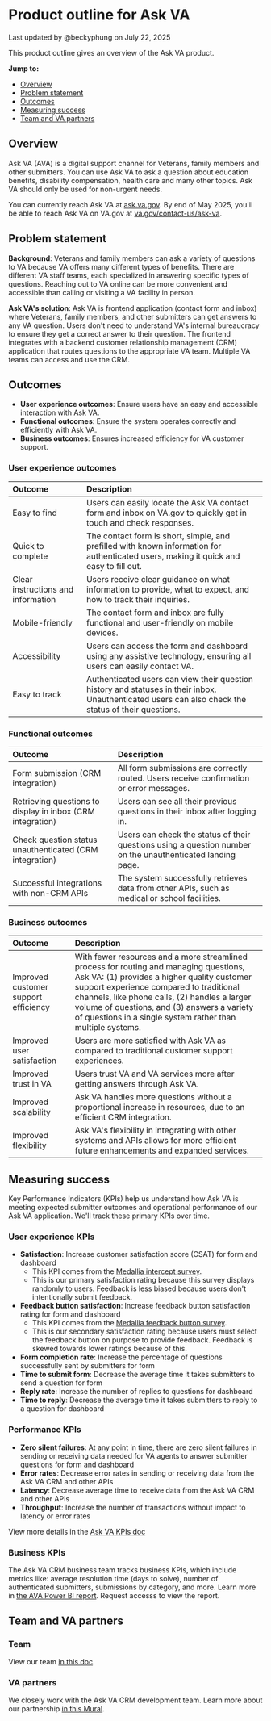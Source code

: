 # Product outline for Ask VA
Last updated by @beckyphung on July 22, 2025

This product outline gives an overview of the Ask VA product. 

**Jump to:**
- [Overview](#overview)
- [Problem statement](#problem-statement)
- [Outcomes](#outcomes)
- [Measuring success](#measuring-success)
- [Team and VA partners](#team-and-va-partners)

## Overview
Ask VA (AVA) is a digital support channel for Veterans, family members and other submitters. You can use Ask VA to ask a question about education benefits, disability compensation, health care and many other topics. Ask VA should only be used for non-urgent needs.

You can currently reach Ask VA at [ask.va.gov](https://ask.va.gov/). By end of May 2025, you'll be able to reach Ask VA on VA.gov at [va.gov/contact-us/ask-va](https://va.gov/contact-us/ask-va).

## Problem statement
**Background**: Veterans and family members can ask a variety of questions to VA because VA offers many different types of benefits. There are different VA staff teams, each specialized in answering specific types of questions. Reaching out to VA online can be more convenient and accessible than calling or visiting a VA facility in person.

**Ask VA's solution**: Ask VA is frontend application (contact form and inbox) where Veterans, family members, and other submitters can get answers to any VA question. Users don't need to understand VA's internal bureaucracy to ensure they get a correct answer to their question. The frontend integrates with a backend customer relationship management (CRM) application that routes questions to the appropriate VA team. Multiple VA teams can access and use the CRM.

## Outcomes
- **User experience outcomes**: Ensure users have an easy and accessible interaction with Ask VA.
- **Functional outcomes**: Ensure the system operates correctly and efficiently with Ask VA.
- **Business outcomes**: Ensures increased efficiency for VA customer support. 

### User experience outcomes
|Outcome|Description|
|:---|:---|
|Easy to find|Users can easily locate the Ask VA contact form and inbox on VA.gov to quickly get in touch and check responses.|
|Quick to complete|The contact form is short, simple, and prefilled with known information for authenticated users, making it quick and easy to fill out.|
|Clear instructions and information|Users receive clear guidance on what information to provide, what to expect, and how to track their inquiries.|
|Mobile-friendly|The contact form and inbox are fully functional and user-friendly on mobile devices.|
|Accessibility|Users can access the form and dashboard using any assistive technology, ensuring all users can easily contact VA.|
|Easy to track|Authenticated users can view their question history and statuses in their inbox. Unauthenticated users can also check the status of their questions.|

### Functional outcomes
|Outcome|Description|
|:---|:---|
|Form submission (CRM integration)|All form submissions are correctly routed. Users receive confirmation or error messages.|
|Retrieving questions to display in inbox (CRM integration)|Users can see all their previous questions in their inbox after logging in.|
|Check question status unauthenticated (CRM integration)|Users can check the status of their questions using a question number on the unauthenticated landing page.|
|Successful integrations with non-CRM APIs|The system successfully retrieves data from other APIs, such as medical or school facilities.|

### Business outcomes
|Outcome|Description|
|:---|:---|
|Improved customer support efficiency|With fewer resources and a more streamlined process for routing and managing questions, Ask VA: (1) provides a higher quality customer support experience compared to traditional channels, like phone calls, (2) handles a larger volume of questions, and (3) answers a variety of questions in a single system rather than multiple systems.|
|Improved user satisfaction|Users are more satisfied with Ask VA as compared to traditional customer support experiences.|
|Improved trust in VA|Users trust VA and VA services more after getting answers through Ask VA.|
|Improved scalability|Ask VA handles more questions without a proportional increase in resources, due to an efficient CRM integration.|
|Improved flexibility|Ask VA's flexibility in integrating with other systems and APIs allows for more efficient future enhancements and expanded services.|

## Measuring success
Key Performance Indicators (KPIs) help us understand how Ask VA is meeting expected submitter outcomes and operational performance of our Ask VA application. We'll track these primary KPIs over time.

### User experience KPIs
- **Satisfaction**: Increase customer satisfaction score (CSAT) for form and dashboard
   - This KPI comes from the [Medallia intercept survey](https://depo-platform-documentation.scrollhelp.site/analytics-monitoring/accessing-and-utilizing-contact-center-data#AccessingandUtilizingVeteranSupportData-MedalliaInterceptSurveyQuestions).
   - This is our primary satisfaction rating because this survey displays randomly to users. Feedback is less biased because users don't intentionally submit feedback.
- **Feedback button satisfaction**: Increase feedback button satisfaction rating for form and dashboard
   - This KPI comes from the [Medallia feedback button survey](https://depo-platform-documentation.scrollhelp.site/analytics-monitoring/accessing-and-utilizing-contact-center-data#AccessingandUtilizingVeteranSupportData-FeedbackSurveyQuestions).
   - This is our secondary satisfaction rating because users must select the feedback button on purpose to provide feedback. Feedback is skewed towards lower ratings because of this.
- **Form completion rate**: Increase the percentage of questions successfully sent by submitters for form
- **Time to submit form**: Decrease the average time it takes submitters to send a question for form
- **Reply rate**: Increase the number of replies to questions for dashboard
- **Time to reply**: Decrease the average time it takes submitters to reply to a question for dashboard

### Performance KPIs
- **Zero silent failures**: At any point in time, there are zero silent failures in sending or receiving data needed for VA agents to answer submitter questions for form and dashboard
- **Error rates**: Decrease error rates in sending or receiving data from the Ask VA CRM and other APIs
- **Latency**: Decrease average time to receive data from the Ask VA CRM and other APIs
- **Throughput**: Increase the number of transactions without impact to latency or error rates

View more details in the [Ask VA KPIs doc](https://github.com/department-of-veterans-affairs/va.gov-team/blob/master/products/ask-va/product/KPIs.md)

### Business KPIs
The Ask VA CRM business team tracks business KPIs, which include metrics like: average resolution time (days to solve), number of authenticated submitters, submissions by category, and more. Learn more in [the AVA Power BI report](https://app.powerbigov.us/groups/me/reports/e895dbed-17f3-45d1-8219-2b3fe27b8b7e?ctid=e95f1b23-abaf-45ee-821d-b7ab251ab3bf&pbi_source=linkShare&bookmarkGuid=72bfed1d-0745-4452-a5e8-6a36551cb166). Request accesss to view the report.

## Team and VA partners
### Team
View our team [in this doc](https://github.com/department-of-veterans-affairs/va.gov-team/blob/master/products/ask-va/README.md#our-team).

### VA partners
We closely work with the Ask VA CRM development team. Learn more about our partnership [in this Mural](https://app.mural.co/t/departmentofveteransaffairs9999/m/departmentofveteransaffairs9999/1696976895933/4f5410b3e8770441f4101cbabd565aa0cd13dac7).
